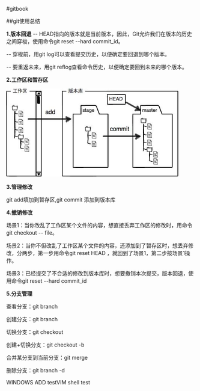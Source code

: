 #gitbook

##git使用总结

**1.版本回退**
-- HEAD指向的版本就是当前版本，因此，Git允许我们在版本的历史之间穿梭，使用命令git reset --hard commit_id。

-- 穿梭前，用git log可以查看提交历史，以便确定要回退到哪个版本。

-- 要重返未来，用git reflog查看命令历史，以便确定要回到未来的哪个版本。

**2.工作区和暂存区**

![Alt](./images/0.jpg)

**3.管理修改**

git add填加到暂存区,git commit 添加到版本库

**4.撤销修改**

场景1：当你改乱了工作区某个文件的内容，想直接丢弃工作区的修改时，用命令git checkout -- file。

场景2：当你不但改乱了工作区某个文件的内容，还添加到了暂存区时，想丢弃修改，分两步，第一步用命令git reset HEAD <file>，就回到了场景1，第二步按场景1操作。

场景3：已经提交了不合适的修改到版本库时，想要撤销本次提交，版本回退，使用命令git reset --hard commit_id

**5.分支管理**


查看分支：git branch

创建分支：git branch <name>

切换分支：git checkout <name>

创建+切换分支：git checkout -b <name>

合并某分支到当前分支：git merge <name>

删除分支：git branch -d <name>



WINDOWS ADD
testVIM
shell test
